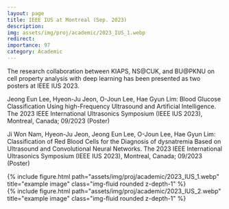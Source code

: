 ```yaml
---
layout: page
title: IEEE IUS at Montreal (Sep. 2023) 
description: 
img: assets/img/proj/academic/2023_IUS_1.webp
redirect: 
importance: 97
category: Academic
---
```


The research collaboration between KIAPS, NS@CUK, and BU@PKNU on cell property analysis with deep learning has been presented as two posters at IEEE IUS 2023.

Jeong Eun Lee, Hyeon-Ju Jeon, O-Joun Lee, Hae Gyun Lim: Blood Glucose Classification Using high-Frequency Ultrasound and Artificial Intelligence. The 2023 IEEE International Ultrasonics Symposium (IEEE IUS 2023), Montreal, Canada; 09/2023 (Poster)

Ji Won Nam, Hyeon-Ju Jeon, Jeong Eun Lee, O-Joun Lee, Hae Gyun Lim: Classification of Red Blood Cells for the Diagnosis of dysnatremia Based on Ultrasound and Convolutional Neural Networks. The 2023 IEEE International Ultrasonics Symposium (IEEE IUS 2023), Montreal, Canada; 09/2023 (Poster)

<div class="row">
    <div class="col-sm mt-3 mt-md-0">
        {% include figure.html path="assets/img/proj/academic/2023_IUS_1.webp" title="example image" class="img-fluid rounded z-depth-1" %}
    </div>
</div>
<div class="caption">
    
</div>

<div class="row">
    <div class="col-sm mt-3 mt-md-0">
        {% include figure.html path="assets/img/proj/academic/2023_IUS_2.webp" title="example image" class="img-fluid rounded z-depth-1" %}
    </div>
</div>
<div class="caption">
    
</div>
